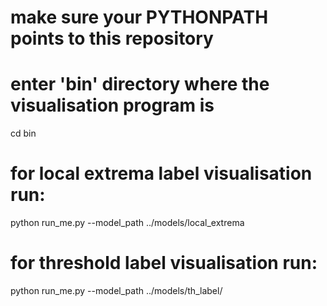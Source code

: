 # make sure your PYTHONPATH points to this repository

# enter 'bin' directory where the visualisation program is
cd bin

# for local extrema label visualisation run:
python run_me.py --model_path ../models/local_extrema
# for threshold label visualisation run:
python run_me.py --model_path ../models/th_label/
